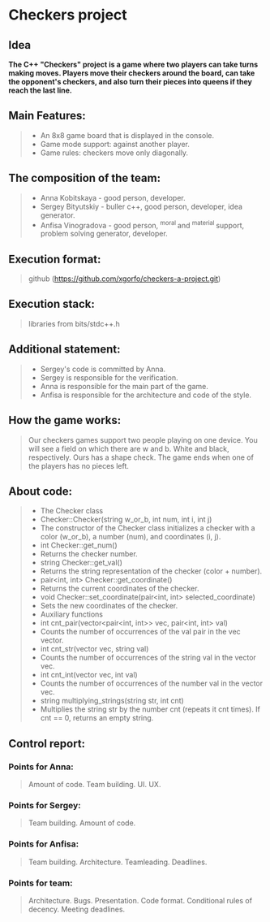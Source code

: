 
  # Сheckers project
## Idea

**The C++ "Checkers" project is a game where two players can take turns making moves. Players move their checkers around the board, can take the opponent's checkers, and also turn their pieces into queens if they reach the last line.**


##  Main Features:
> - An 8x8 game board that is displayed in the console.
> - Game mode support: against another player.
> - Game rules: checkers move only diagonally.
## The composition of the team:

> - Anna Kobitskaya - good person, developer.
> - Sergey Bityutskiy - buller c++, good person, developer, idea generator.
> - Anfisa Vinogradova - good person, <sup> moral </sup> and <sup> material </sup> support, problem solving generator, developer.


## Execution format:
> github (https://github.com/xgorfo/checkers-a-project.git)

## Execution stack:
> libraries from bits/stdc++.h


## Additional statement:
> - Sergey's code is committed by Anna.
> - Sergey is responsible for the verification.
> - Anna is responsible for the main part of the game.
> - Anfisa is responsible for the architecture and code of the style.

## How the game works: 
> Our checkers games support two people playing on one device. You will see a field on which there are w and b. White and black, respectively. Ours has a shape check.
> The game ends when one of the players has no pieces left.
>
 ## About code:
> - The Checker class
> - Checker::Checker(string w_or_b, int num, int i, int j)
> - The constructor of the Checker class initializes a checker with a color (w_or_b), a number (num), and coordinates (i, j).
> - int Checker::get_num()
> - Returns the checker number.
> - string Checker::get_val()
> - Returns the string representation of the checker (color + number).
> - pair<int, int> Checker::get_coordinate()
> - Returns the current coordinates of the checker.
> - void Checker::set_coordinate(pair<int, int> selected_coordinate)
> - Sets the new coordinates of the checker.
> - Auxiliary functions
> - int cnt_pair(vector<pair<int, int>> vec, pair<int, int> val)
> - Counts the number of occurrences of the val pair in the vec vector.
> - int cnt_str(vector<string> vec, string val)
> - Counts the number of occurrences of the string val in the vector vec.
> - int cnt_int(vector<int> vec, int val)
> - Counts the number of occurrences of the number val in the vector vec.
> - string multiplying_strings(string str, int cnt)
> - Multiplies the string str by the number cnt (repeats it cnt times). If cnt == 0, returns an empty string.


## Control report:
### Points for Anna:
> Amount of code.
> Team building.
> UI.
> UX.

### Points for Sergey:
> Team building.
> Amount of code.

### Points for Anfisa:
> Team building.
> Architecture.
> Teamleading.
> Deadlines.

### Points for team:
> Architecture.
> Bugs.
> Presentation.
> Code format.
> Conditional rules of decency.
> Meeting deadlines.
